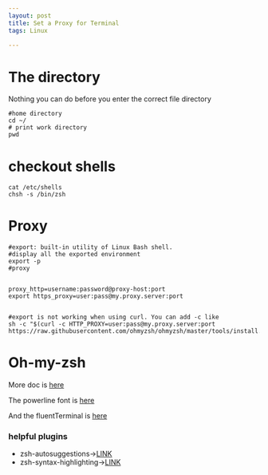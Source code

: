```yaml
---
layout: post
title: Set a Proxy for Terminal
tags: Linux

---
```


# The directory
Nothing you can do before you enter the correct file directory
```shell
#home directory
cd ~/
# print work directory
pwd

```

# checkout shells
``` shell
cat /etc/shells 
chsh -s /bin/zsh
```
# Proxy
```shell
#export: built-in utility of Linux Bash shell. 
#display all the exported environment 
export -p 
#proxy


proxy_http=username:password@proxy-host:port
export https_proxy=user:pass@my.proxy.server:port


#export is not working when using curl. You can add -c like
sh -c "$(curl -c HTTP_PROXY=user:pass@my.proxy.server:port https://raw.githubusercontent.com/ohmyzsh/ohmyzsh/master/tools/install.sh)"
```

# Oh-my-zsh
More doc is [here](https://github.com/ohmyzsh/ohmyzsh)

The powerline font is [here](https://github.com/powerline/fonts)

And the fluentTerminal is [here](https://github.com/felixse/FluentTerminal)
### helpful plugins
* zsh-autosuggestions->[LINK](https://github.com/zsh-users/zsh-autosuggestions)
* zsh-syntax-highlighting->[LINK](https://github.com/zsh-users/zsh-syntax-highlighting)

